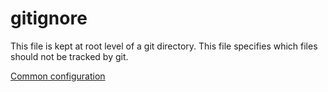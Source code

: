# gitignore

This file is kept at root level of a git directory.
This file specifies which files should not be tracked by git.

[Common configuration](https://gist.github.com/octocat/9257657)
